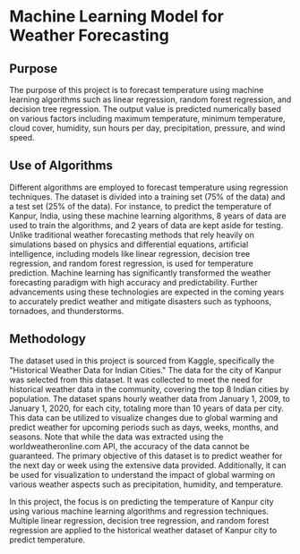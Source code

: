 # Machine Learning Model for Weather Forecasting

## Purpose

The purpose of this project is to forecast temperature using machine learning algorithms such as linear regression, random forest regression, and decision tree regression. The output value is predicted numerically based on various factors including maximum temperature, minimum temperature, cloud cover, humidity, sun hours per day, precipitation, pressure, and wind speed.

## Use of Algorithms

Different algorithms are employed to forecast temperature using regression techniques. The dataset is divided into a training set (75% of the data) and a test set (25% of the data). For instance, to predict the temperature of Kanpur, India, using these machine learning algorithms, 8 years of data are used to train the algorithms, and 2 years of data are kept aside for testing. Unlike traditional weather forecasting methods that rely heavily on simulations based on physics and differential equations, artificial intelligence, including models like linear regression, decision tree regression, and random forest regression, is used for temperature prediction. Machine learning has significantly transformed the weather forecasting paradigm with high accuracy and predictability. Further advancements using these technologies are expected in the coming years to accurately predict weather and mitigate disasters such as typhoons, tornadoes, and thunderstorms.

## Methodology

The dataset used in this project is sourced from Kaggle, specifically the "Historical Weather Data for Indian Cities." The data for the city of Kanpur was selected from this dataset. It was collected to meet the need for historical weather data in the community, covering the top 8 Indian cities by population. The dataset spans hourly weather data from January 1, 2009, to January 1, 2020, for each city, totaling more than 10 years of data per city. This data can be utilized to visualize changes due to global warming and predict weather for upcoming periods such as days, weeks, months, and seasons. Note that while the data was extracted using the worldweatheronline.com API, the accuracy of the data cannot be guaranteed. The primary objective of this dataset is to predict weather for the next day or week using the extensive data provided. Additionally, it can be used for visualization to understand the impact of global warming on various weather aspects such as precipitation, humidity, and temperature.

In this project, the focus is on predicting the temperature of Kanpur city using various machine learning algorithms and regression techniques. Multiple linear regression, decision tree regression, and random forest regression are applied to the historical weather dataset of Kanpur city to predict temperature.